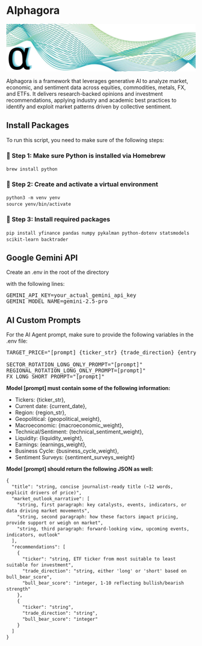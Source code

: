 # Alphagora
![screenshot](img/banner.png)

Alphagora is a framework that leverages generative AI to analyze market, economic, and sentiment data across equities, commodities, metals, FX, and ETFs. It delivers research-backed opinions and investment recommendations, applying industry and academic best practices to identify and exploit market patterns driven by collective sentiment.

## Install Packages
To run this script, you need to make sure of the following steps:

### 📌 Step 1: Make sure Python is installed via Homebrew
`brew install python`

### 📌 Step 2: Create and activate a virtual environment
`python3 -m venv yenv`<br>
`source yenv/bin/activate`

### 📌 Step 3: Install required packages
`pip install yfinance pandas numpy pykalman python-dotenv statsmodels scikit-learn backtrader`

## Google Gemini API
Create an .env in the root of the directory

with the following lines:

<pre>
GEMINI_API_KEY=your_actual_gemini_api_key
GEMINI_MODEL_NAME=gemini-2.5-pro
</pre>

## AI Custom Prompts

For the AI Agent prompt, make sure to provide the following variables in the .env file:

<pre>
TARGET_PRICE="[prompt] {ticker_str} {trade_direction} {entry_price} {stop_loss}"

SECTOR_ROTATION_LONG_ONLY_PROMPT="[prompt]"
REGIONAL_ROTATION_LONG_ONLY_PROMPT=[prompt]"
FX_LONG_SHORT_PROMPT="[prompt]"
</pre>

**Model [prompt] must contain some of the following information:**

- Tickers: {ticker_str},
- Current date: {current_date},
- Region: {region_str},
- Geopolitical: {geopolitical_weight},
- Macroeconomic: {macroeconomic_weight},
- Technical/Sentiment: {technical_sentiment_weight},
- Liquidity: {liquidity_weight},
- Earnings: {earnings_weight},
- Business Cycle: {business_cycle_weight},
- Sentiment Surveys: {sentiment_surveys_weight}


**Model [prompt] should return the following JSON as well:**

```
{
  "title": "string, concise journalist-ready title (~12 words, explicit drivers of price)",
  "market_outlook_narrative": [
    "string, first paragraph: key catalysts, events, indicators, or data driving market movements",
    "string, second paragraph: how these factors impact pricing, provide support or weigh on market",
    "string, third paragraph: forward-looking view, upcoming events, indicators, outlook"
  ],
  "recommendations": [
    {
      "ticker": "string, ETF ticker from most suitable to least suitable for investment",
      "trade_direction": "string, either 'long' or 'short' based on bull_bear_score",
      "bull_bear_score": "integer, 1-10 reflecting bullish/bearish strength"
    },
    {
      "ticker": "string",
      "trade_direction": "string",
      "bull_bear_score": "integer"
    }
  ]
}
```